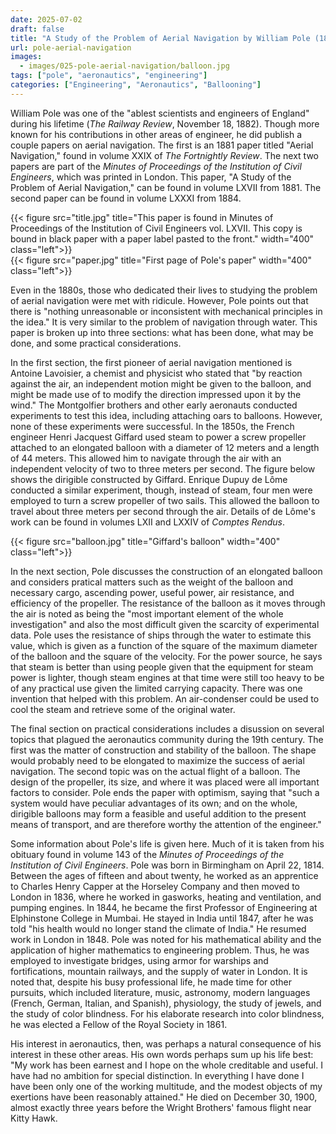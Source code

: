 ```yaml
---
date: 2025-07-02
draft: false
title: "A Study of the Problem of Aerial Navigation by William Pole (1881)"
url: pole-aerial-navigation
images:
  - images/025-pole-aerial-navigation/balloon.jpg
tags: ["pole", "aeronautics", "engineering"]
categories: ["Engineering", "Aeronautics", "Ballooning"]
---
```

William Pole was one of the "ablest scientists and engineers of England" during his lifetime (*The Railway Review*, November 18, 1882). Though more known for his contributions in other areas of engineer, he did publish a couple papers on aerial navigation. The first is an 1881 paper titled "Aerial Navigation," found in volume XXIX of *The Fortnightly Review*. The next two papers are part of the *Minutes of Proceedings of the Institution of Civil Engineers*, which was printed in London. This paper, "A Study of the Problem of Aerial Navigation," can be found in volume LXVII from 1881. The second paper can be found in volume LXXXI from 1884.

{{< figure src="title.jpg" title="This paper is found in Minutes of Proceedings of the Institution of Civil Engineers vol. LXVII. This copy is bound in black paper with a paper label pasted to the front." width="400" class="left">}}\
{{< figure src="paper.jpg" title="First page of Pole's paper" width="400" class="left">}}

Even in the 1880s, those who dedicated their lives to studying the problem of aerial navigation were met with ridicule. However, Pole points out that there is "nothing unreasonable or inconsistent with mechanical principles in the idea." It is very similar to the problem of navigation through water. This paper is broken up into three sections: what has been done, what may be done, and some practical considerations. 

In the first section, the first pioneer of aerial navigation mentioned is Antoine Lavoisier, a chemist and physicist who stated that "by reaction against the air, an independent motion might be given to the balloon, and might be made use of to modify the direction impressed upon it by the wind." The Montgolfier brothers and other early aeronauts conducted experiments to test this idea, including attaching oars to balloons. However, none of these experiments were successful. In the 1850s, the French engineer Henri Jacquest Giffard used steam to power a screw propeller attached to an elongated balloon with a diameter of 12 meters and a length of 44 meters. This allowed him to navigate through the air with an independent velocity of two to three meters per second. The figure below shows the dirigible constructed by Giffard. Enrique Dupuy de L&#244;me conducted a similar experiment, though, instead of steam, four men were employed to turn a screw propeller of two sails. This allowed the balloon to travel about three meters per second through the air. Details of de L&#244;me's work can be found in volumes LXII and LXXIV of *Comptes Rendus*.

{{< figure src="balloon.jpg" title="Giffard's balloon" width="400" class="left">}}

In the next section, Pole discusses the construction of an elongated balloon and considers pratical matters such as the weight of the balloon and necessary cargo, ascending power, useful power, air resistance, and efficiency of the propeller. The resistance of the balloon as it moves through the air is noted as being the "most important element of the whole investigation" and also the most difficult given the scarcity of experimental data. Pole uses the resistance of ships through the water to estimate this value, which is given as a function of the square of the maximum diameter of the balloon and the square of the velocity. For the power source, he says that steam is better than using people given that the equipment for steam power is lighter, though steam engines at that time were still too heavy to be of any practical use given the limited carrying capacity. There was one invention that helped with this problem. An air-condenser could be used to cool the steam and retrieve some of the original water.

The final section on practical considerations includes a disussion on several topics that plagued the aeronautics community during the 19th century. The first was the matter of construction and stability of the balloon. The shape would probably need to be elongated to maximize the success of aerial navigation. The second topic was on the actual flight of a balloon. The design of the propeller, its size, and where it was placed were all important factors to consider. Pole ends the paper with optimism, saying that "such a system would have peculiar advantages of its own; and on the whole, dirigible balloons may form a feasible and useful addition to the present means of transport, and are therefore worthy the attention of the engineer."

Some information about Pole's life is given here. Much of it is taken from his obituary found in volume 143 of the *Minutes of Proceedings of the Institution of Civil Engineers*. Pole was born in Birmingham on April 22, 1814. Between the ages of fifteen and about twenty, he worked as an apprentice to Charles Henry Capper at the Horseley Company and then moved to London in 1836, where he worked in gasworks, heating and ventilation, and pumping engines. In 1844, he became the first Professor of Engineering at Elphinstone College in Mumbai. He stayed in India until 1847, after he was told "his health would no longer stand the climate of India." He resumed work in London in 1848. Pole was noted for his mathematical ability and the application of higher mathematics to engineering problem. Thus, he was employed to investigate bridges, using armor for warships and fortifications, mountain railways, and the supply of water in London. It is noted that, despite his busy professional life, he made time for other pursuits, which included literature, music, astronomy, modern languages (French, German, Italian, and Spanish), physiology, the study of jewels, and the study of color blindness. For his elaborate research into color blindness, he was elected a Fellow of the Royal Society in 1861.

His interest in aeronautics, then, was perhaps a natural consequence of his interest in these other areas. His own words perhaps sum up his life best: "My work has been earnest and I hope on the whole creditable and useful. I have had no ambition for special distinction. In everything I have done I have been only one of the working multitude, and the modest objects of my exertions have been reasonably attained." He died on December 30, 1900, almost exactly three years before the Wright Brothers' famous flight near Kitty Hawk.